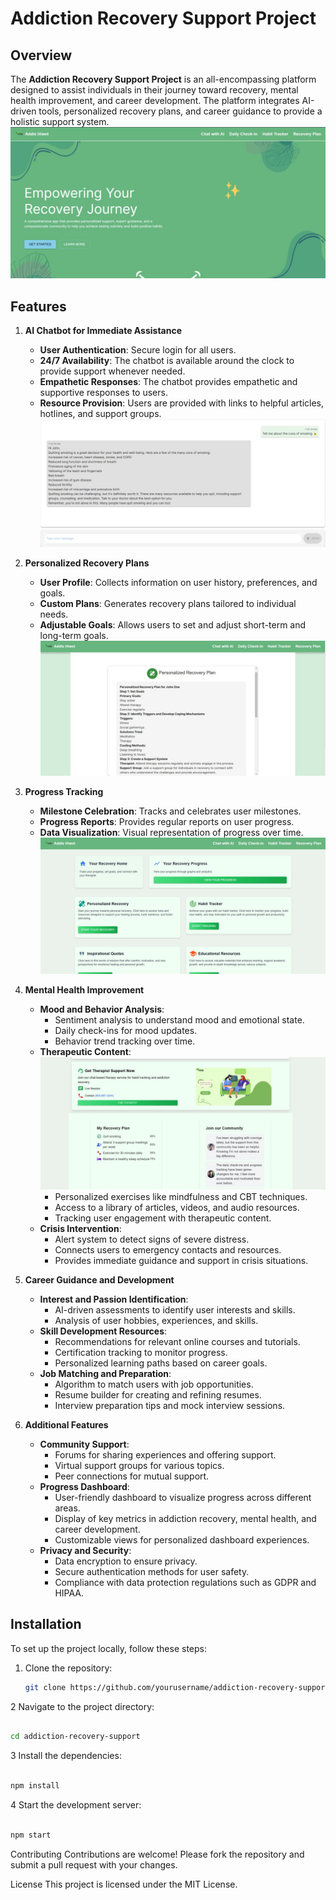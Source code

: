 # Addiction Recovery Support Project

## Overview

The **Addiction Recovery Support Project** is an all-encompassing platform designed to assist individuals in their journey toward recovery, mental health improvement, and career development. The platform integrates AI-driven tools, personalized recovery plans, and career guidance to provide a holistic support system.
![Home page](./public/AddisHiwot.jpg)

## Features

1. **AI Chatbot for Immediate Assistance**

   - **User Authentication**: Secure login for all users.
   - **24/7 Availability**: The chatbot is available around the clock to provide support whenever needed.
   - **Empathetic Responses**: The chatbot provides empathetic and supportive responses to users.
   - **Resource Provision**: Users are provided with links to helpful articles, hotlines, and support groups.
![AI chat](./public/chat.jpg)
2. **Personalized Recovery Plans**
   - **User Profile**: Collects information on user history, preferences, and goals.
   - **Custom Plans**: Generates recovery plans tailored to individual needs.
   - **Adjustable Goals**: Allows users to set and adjust short-term and long-term goals.
   ![Recovery Plans](./public/personalized%20recovery%20plans.jpg)

3. **Progress Tracking**
   - **Milestone Celebration**: Tracks and celebrates user milestones.
   - **Progress Reports**: Provides regular reports on user progress.
   - **Data Visualization**: Visual representation of progress over time.
![Home page](./public/home.jpg)
4. **Mental Health Improvement**
   - **Mood and Behavior Analysis**:
     - Sentiment analysis to understand mood and emotional state.
     - Daily check-ins for mood updates.
     - Behavior trend tracking over time.
   - **Therapeutic Content**:
   ![therapist](./public/therapist.jpg)
     - Personalized exercises like mindfulness and CBT techniques.
     - Access to a library of articles, videos, and audio resources.
     - Tracking user engagement with therapeutic content.
   - **Crisis Intervention**:
     - Alert system to detect signs of severe distress.
     - Connects users to emergency contacts and resources.
     - Provides immediate guidance and support in crisis situations.

5. **Career Guidance and Development**
   - **Interest and Passion Identification**:
     - AI-driven assessments to identify user interests and skills.
     - Analysis of user hobbies, experiences, and skills.
   - **Skill Development Resources**:
     - Recommendations for relevant online courses and tutorials.
     - Certification tracking to monitor progress.
     - Personalized learning paths based on career goals.
   - **Job Matching and Preparation**:
     - Algorithm to match users with job opportunities.
     - Resume builder for creating and refining resumes.
     - Interview preparation tips and mock interview sessions.

6. **Additional Features**
   - **Community Support**:
     - Forums for sharing experiences and offering support.
     - Virtual support groups for various topics.
     - Peer connections for mutual support.
   - **Progress Dashboard**:
     - User-friendly dashboard to visualize progress across different areas.
     - Display of key metrics in addiction recovery, mental health, and career development.
     - Customizable views for personalized dashboard experiences.
   - **Privacy and Security**:
     - Data encryption to ensure privacy.
     - Secure authentication methods for user safety.
     - Compliance with data protection regulations such as GDPR and HIPAA.

## Installation

To set up the project locally, follow these steps:

1. Clone the repository:
   ```bash
   git clone https://github.com/yourusername/addiction-recovery-support.git
   ```
2 Navigate to the project directory:

```bash

cd addiction-recovery-support
```
3 Install the dependencies:

```bash

npm install
```
4 Start the development server:

```bash

npm start
```
Contributing
Contributions are welcome! Please fork the repository and submit a pull request with your changes.

License
This project is licensed under the MIT License.
